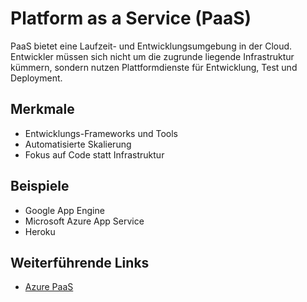# Platform as a Service (PaaS)

PaaS bietet eine Laufzeit- und Entwicklungsumgebung in der Cloud.  
Entwickler müssen sich nicht um die zugrunde liegende Infrastruktur kümmern, sondern nutzen Plattformdienste für Entwicklung, Test und Deployment.

## Merkmale
- Entwicklungs-Frameworks und Tools
- Automatisierte Skalierung
- Fokus auf Code statt Infrastruktur

## Beispiele
- Google App Engine
- Microsoft Azure App Service
- Heroku


## Weiterführende Links
- [Azure PaaS](https://azure.microsoft.com/de-de/overview/what-is-paas/)
